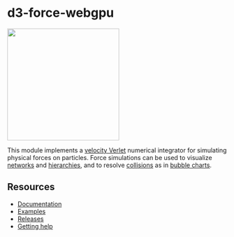 # d3-force-webgpu

<a href="https://d3js.org"><img src="https://github.com/d3/d3/raw/main/docs/public/logo.svg" width="256" height="256"></a>

This module implements a [velocity Verlet](https://en.wikipedia.org/wiki/Verlet_integration) numerical integrator for simulating physical forces on particles. Force simulations can be used to visualize [networks](https://observablehq.com/@d3/force-directed-graph/2?intent=fork) and [hierarchies](https://observablehq.com/@d3/force-directed-tree?intent=fork), and to resolve [collisions](./d3-force/collide.md) as in [bubble charts](http://www.nytimes.com/interactive/2012/09/06/us/politics/convention-word-counts.html).

## Resources

* [Documentation](https://d3js.org/d3-force)
* [Examples](https://observablehq.com/collection/@d3/d3-force)
* [Releases](https://github.com/d3/d3-force/releases)
* [Getting help](https://d3js.org/community)

